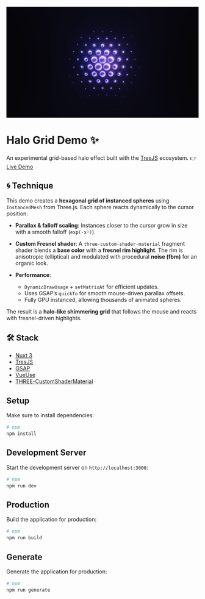 ![Banner](./public/readme-banner.png)

# Halo Grid Demo ✨

An experimental grid-based halo effect built with the [TresJS](https://tresjs.org/) ecosystem.
👉 [Live Demo](https://os-grid-halo.netlify.app/)

## 🌀 Technique

This demo creates a **hexagonal grid of instanced spheres** using `InstancedMesh` from Three.js.
Each sphere reacts dynamically to the cursor position:

- **Parallax & falloff scaling**:
  Instances closer to the cursor grow in size with a smooth falloff (`exp(-x²)`).

- **Custom Fresnel shader**:
  A `three-custom-shader-material` fragment shader blends a **base color** with a **fresnel rim highlight**.
  The rim is anisotropic (elliptical) and modulated with procedural **noise (fbm)** for an organic look.

- **Performance**:
  - `DynamicDrawUsage` + `setMatrixAt` for efficient updates.
  - Uses GSAP’s `quickTo` for smooth mouse-driven parallax offsets.
  - Fully GPU instanced, allowing thousands of animated spheres.

The result is a **halo-like shimmering grid** that follows the mouse and reacts with fresnel-driven highlights.

## 🛠️ Stack

- [Nuxt 3](https://nuxt.com/)
- [TresJS](https://tresjs.org/)
- [GSAP](https://greensock.com/gsap/)
- [VueUse](https://vueuse.org/)
- [THREE-CustomShaderMaterial](https://github.com/FarazzShaikh/THREE-CustomShaderMaterial)

## Setup

Make sure to install dependencies:

```bash
# npm
npm install
```

## Development Server

Start the development server on `http://localhost:3000`:

```bash
# npm
npm run dev
```

## Production

Build the application for production:

```bash
# npm
npm run build
```

## Generate

Generate the application for production:

```bash
# npm
npm run generate
```
